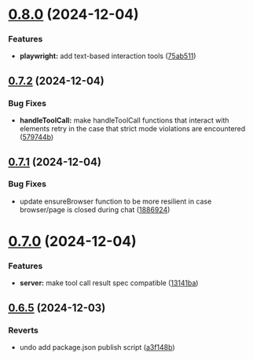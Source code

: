 # [0.8.0](https://github.com/Automata-Labs-team/MCP-Server-Playwright/compare/v0.7.2...v0.8.0) (2024-12-04)


### Features

* **playwright:** add text-based interaction tools ([75ab511](https://github.com/Automata-Labs-team/MCP-Server-Playwright/commit/75ab511ce31f66acc2734f8fcf65c3a06b9802ea))



## [0.7.2](https://github.com/Automata-Labs-team/MCP-Server-Playwright/compare/v0.7.1...v0.7.2) (2024-12-04)


### Bug Fixes

* **handleToolCall:** make handleToolCall functions that interact with elements retry in the case that strict mode violations are encountered ([579744b](https://github.com/Automata-Labs-team/MCP-Server-Playwright/commit/579744b8c7c6034cd8334f32f22e5053cc0232e7))



## [0.7.1](https://github.com/Automata-Labs-team/MCP-Server-Playwright/compare/v0.7.0...v0.7.1) (2024-12-04)


### Bug Fixes

* update ensureBrowser function to be more resilient in case browser/page is closed during chat ([1886924](https://github.com/Automata-Labs-team/MCP-Server-Playwright/commit/1886924a42d789e9fa1e6257a1143034a8047de1))



# [0.7.0](https://github.com/Automata-Labs-team/MCP-Server-Playwright/compare/v0.6.5...v0.7.0) (2024-12-04)


### Features

* **server:** make tool call result spec compatible ([13141ba](https://github.com/Automata-Labs-team/MCP-Server-Playwright/commit/13141ba44246e670bdc0214fe76b879f3683eebb))



## [0.6.5](https://github.com/Automata-Labs-team/MCP-Server-Playwright/compare/v0.6.4...v0.6.5) (2024-12-03)


### Reverts

* undo add package.json publish script ([a3f148b](https://github.com/Automata-Labs-team/MCP-Server-Playwright/commit/a3f148b511e91c8b8af6893e5e9eab842e03283e))



